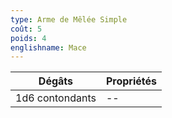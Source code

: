 ```yaml
---
type: Arme de Mêlée Simple
coût: 5
poids: 4
englishname: Mace
---
```

| Dégâts          | Propriétés |
| --------------- | ---------- |
| 1d6 contondants | --         |